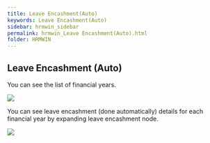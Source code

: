 ```yaml
---
title: Leave Encashment(Auto)
keywords: Leave Encashment(Auto)
sidebar: hrmwin_sidebar
permalink: hrmwin_Leave Encashment(Auto).html
folder: HRMWIN
---
```


## Leave Encashment (Auto)

You can see the list of financial years.

 ![](http://docs.risersoft.com/hrmnirvana/ImagesExt/image8_32.jpg)

You can see leave encashment (done automatically) details for each financial year by expanding leave encashment node.

![](http://docs.risersoft.com/hrmnirvana/ImagesExt/image8_33.png)

